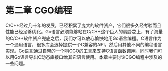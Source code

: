 # 第二章 CGO编程

C/C++经过几十年的发展，已经积累了庞大的软件资产，它们很多久经考验而且性能已经足够优化。Go语言必须能够站在C/C++这个巨人的肩膀之上，有了海量的C/C++软件资产兜底之后，我们才可以放心愉快地用Go语言编程。C语言作为一个通用语言，很多库会选择提供一个C兼容的API，然后用其他不同的编程语言实现。Go语言通过自带的一个叫CGO的工具来支持C语言函数调用，同时我们可以用Go语言导出C动态库接口给其它语言使用。本章主要讨论CGO编程中涉及的一些问题。

